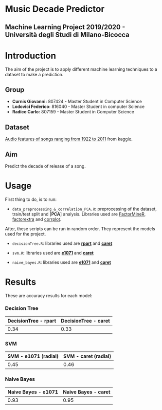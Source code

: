 # Music Decade Predictor

## Machine Learning Project 2019/2020 - Università degli Studi di Milano-Bicocca

# Introduction
The aim of the project is to apply different machine learning techniques to a dataset to make a prediction.

## Group 
* **Curnis Giovanni:** 807424 - Master Student in Computer Science
* **Lodovici Federico:** 816040 - Master Student in computer Science
* **Radice Carlo:** 807159 - Master Student in Computer Science

## Dataset

[Audio features of songs ranging from 1922 to 2011](https://www.kaggle.com/uciml/msd-audio-features) from kaggle.

## Aim
Predict the decade of release of a song.

# Usage
First thing to do, is to run:
* ``` data_preprocessing_&_correlation_PCA.R ```: preprocessing of the dataset, train/test split and [**PCA**] analysis. Libraries used are [FactorMineR](https://www.rdocumentation.org/packages/FactoMineR/versions/2.1), [factorextra](https://www.rdocumentation.org/packages/factoextra/versions/1.0.3) and [corrplot](https://cran.r-project.org/web/packages/corrplot/vignettes/corrplot-intro.html).

After, these scripts can be run in random order. They represent the models used for the project.

* ``` decisionTree.R ```: libraries used are [**rpart**](https://www.rdocumentation.org/packages/rpart/versions/4.1-15/topics/rpart) and [**caret**](http://topepo.github.io/caret/index.html)

* ``` svm.R ```: libraries used are [**e1071**](https://www.rdocumentation.org/packages/e1071/versions/1.7-3) and [**caret**](http://topepo.github.io/caret/index.html)

* ``` naive_bayes.R ```: libraries used are [**e1071**](https://www.rdocumentation.org/packages/e1071/versions/1.7-3) and [**caret**](http://topepo.github.io/caret/index.html)

# Results
These are accuracy results for each model:

### **Decision Tree**
| DecisionTree - rpart | DecisionTree - caret |
|:--- |:--- |
| 0.34 | 0.33 |

### **SVM**
| SVM - e1071 (radial) | SVM - caret (radial) |
|:--- |:--- | 
| 0.45 | 0.46 |

### **Naive Bayes**
| Naive Bayes - e1071 | Naive Bayes - caret |
|:--- |:--- |
| 0.93 | 0.95 |
